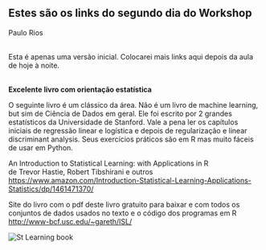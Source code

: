 
<h2>Estes são os links do segundo dia do Workshop</h2>
Paulo Rios<br><br>

Esta é apenas uma versão inicial. Colocarei mais links aqui depois da aula de hoje à noite. <br/>
<br/>

**Excelente livro com orientação estatística** <br>

O seguinte livro é um clássico da área. Não é um livro de machine learning, but sim de Ciência de Dados em geral. Ele foi escrito por 2 grandes estatísticos da Universidade de Stanford. Vale a pena ler os capítulos iniciais de regressão linear e logística e depois de regularização e linear discriminant analysis.  Seus exercícios práticos são em R mas muito fáceis de usar em Python. <br/>

An Introduction to Statistical Learning: with Applications in R <br/>
de Trevor Hastie, Robert Tibshirani e outros <br/>
https://www.amazon.com/Introduction-Statistical-Learning-Applications-Statistics/dp/1461471370/ 

Site do livro com o pdf deste livro gratuito para baixar e com todos os conjuntos de dados usados no texto e o código dos programas em R <br/>
http://www-bcf.usc.edu/~gareth/ISL/

![St Learning book](../img/sta-learning-book.png)






